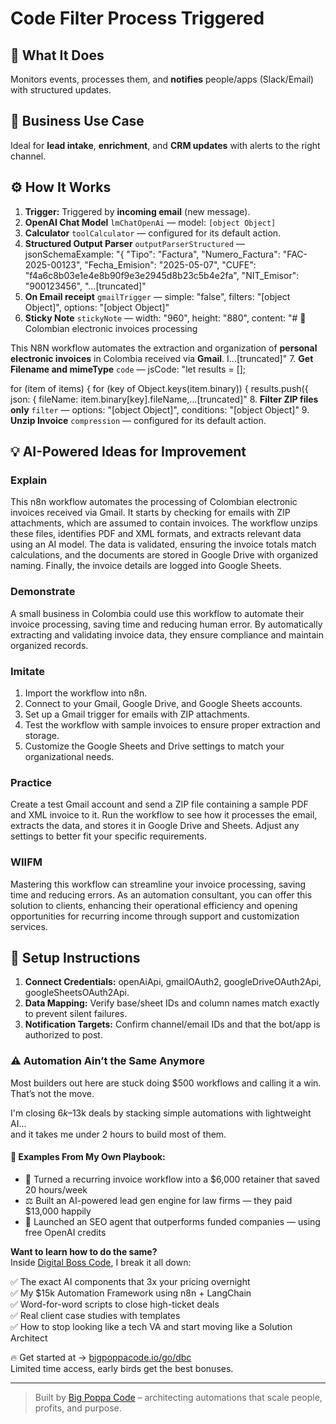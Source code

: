 # Code Filter Process Triggered
  ## 🚀 What It Does
  Monitors events, processes them, and **notifies** people/apps (Slack/Email) with structured updates.
  
  ## 💼 Business Use Case
  Ideal for **lead intake**, **enrichment**, and **CRM updates** with alerts to the right channel.
  
  ## ⚙️ How It Works
  1. **Trigger:** Triggered by **incoming email** (new message).
  2. **OpenAI Chat Model** `lmChatOpenAi` — model: `[object Object]`
3. **Calculator** `toolCalculator` — configured for its default action.
4. **Structured Output Parser** `outputParserStructured` — jsonSchemaExample: "{
  "Tipo": "Factura",
  "Numero_Factura": "FAC-2025-00123",
  "Fecha_Emision": "2025-05-07",
  "CUFE": "f4a6c8b03e1e4e8b90f9e3e2945d8b23c5b4e2fa",
  "NIT_Emisor": "900123456",
  "…[truncated]"
5. **On Email receipt** `gmailTrigger` — simple: "false", filters: "[object Object]", options: "[object Object]"
6. **Sticky Note** `stickyNote` — width: "960", height: "880", content: "# 🧾 Colombian electronic invoices processing

This N8N workflow automates the extraction and organization of **personal electronic invoices** in Colombia received via **Gmail**. I…[truncated]"
7. **Get Filename and mimeType** `code` — jsCode: "let results = [];

for (item of items) {
    for (key of Object.keys(item.binary)) {
        results.push({
            json: {
                fileName: item.binary[key].fileName,…[truncated]"
8. **Filter ZIP files only** `filter` — options: "[object Object]", conditions: "[object Object]"
9. **Unzip Invoice** `compression` — configured for its default action.
  
  ## 💡 AI-Powered Ideas for Improvement
  ### Explain
This n8n workflow automates the processing of Colombian electronic invoices received via Gmail. It starts by checking for emails with ZIP attachments, which are assumed to contain invoices. The workflow unzips these files, identifies PDF and XML formats, and extracts relevant data using an AI model. The data is validated, ensuring the invoice totals match calculations, and the documents are stored in Google Drive with organized naming. Finally, the invoice details are logged into Google Sheets.

### Demonstrate
A small business in Colombia could use this workflow to automate their invoice processing, saving time and reducing human error. By automatically extracting and validating invoice data, they ensure compliance and maintain organized records.

### Imitate
1. Import the workflow into n8n.
2. Connect to your Gmail, Google Drive, and Google Sheets accounts.
3. Set up a Gmail trigger for emails with ZIP attachments.
4. Test the workflow with sample invoices to ensure proper extraction and storage.
5. Customize the Google Sheets and Drive settings to match your organizational needs.

### Practice
Create a test Gmail account and send a ZIP file containing a sample PDF and XML invoice to it. Run the workflow to see how it processes the email, extracts the data, and stores it in Google Drive and Sheets. Adjust any settings to better fit your specific requirements.

### WIIFM
Mastering this workflow can streamline your invoice processing, saving time and reducing errors. As an automation consultant, you can offer this solution to clients, enhancing their operational efficiency and opening opportunities for recurring income through support and customization services.
  
  ## 🔧 Setup Instructions
  1. **Connect Credentials:** openAiApi, gmailOAuth2, googleDriveOAuth2Api, googleSheetsOAuth2Api.
2. **Data Mapping:** Verify base/sheet IDs and column names match exactly to prevent silent failures.
3. **Notification Targets:** Confirm channel/email IDs and that the bot/app is authorized to post.
  
### ⚠️ Automation Ain’t the Same Anymore

Most builders out here are stuck doing $500 workflows and calling it a win.  
That’s not the move.  

I'm closing $6k–$13k deals by stacking simple automations with lightweight AI...  
and it takes me under 2 hours to build most of them.

#### 🧠 Examples From My Own Playbook:
- 🔁 Turned a recurring invoice workflow into a $6,000 retainer that saved 20 hours/week  
- ⚖️ Built an AI-powered lead gen engine for law firms — they paid $13,000 happily  
- 🚀 Launched an SEO agent that outperforms funded companies — using free OpenAI credits  

**Want to learn how to do the same?**  
Inside [Digital Boss Code](https://bigpoppacode.io/go/dbc), I break it all down:

✅ The exact AI components that 3x your pricing overnight  
✅ My $15k Automation Framework using n8n + LangChain  
✅ Word-for-word scripts to close high-ticket deals  
✅ Real client case studies with templates  
✅ How to stop looking like a tech VA and start moving like a Solution Architect  

🔥 Get started at → [bigpoppacode.io/go/dbc](https://bigpoppacode.io/go/dbc)  
Limited time access, early birds get the best bonuses.

---
> Built by [Big Poppa Code](https://bigpoppacode.io) – architecting automations that scale people, profits, and purpose.
  